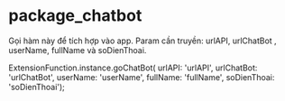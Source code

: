 # package_chatbot
Gọi hàm này để tích hợp vào app.
Param cần truyền: urlAPI, urlChatBot , userName, fullName và soDienThoai.

 ExtensionFunction.instance.goChatBot(
     urlAPI: 'urlAPI',
     urlChatBot: 'urlChatBot',
     userName: 'userName',
     fullName: 'fullName',
     soDienThoai: 'soDienThoai');

